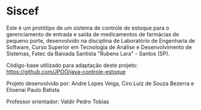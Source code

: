 # Siscef

Este é um protótipo de um sistema de controle de estoque para o gerenciamento de entrada e saída de medicamentos de farmácias de pequeno porte, desenvolvido na disciplina de
Laboratório de Engenharia de Software, Curso Superior em Tecnologia de Análise e Desenvolvimento de Sistemas, Fatec da Baixada Santista "Rubens Lara" - Santos (SP).

Código-base utilizado para adaptação deste projeto: https://github.com/JPOO/java-controle-estoque

Projeto desenvolvido por: Andre Lopes Veiga, Ciro Luiz de Souza Bezerra e Elioenai Paulo Batista

Professor orientador: Valdir Pedro Tobias
